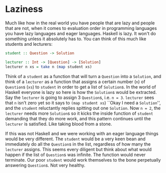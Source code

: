 # Laziness

Much like how in the real world you have people that are lazy and people that are not, when it comes to evaluation order in programming languages you have lazy languages and eager languages. Haskell is lazy. It won't do something unless it absolutely has to. You can think of this much like students and lecturers:

```haskell
student :: Question -> Solution

lecturer :: Int -> [Question] -> [Solution]
lecturer n xs = take n (map student xs)
```

Think of a `student` as a function that will turn a `Question` into a `Solution`, and think of a `lecturer` as a function that assigns a certain number (`n`) of `Question`s (`xs`) to `student` in order to get a list of `Solution`s. In the world of Haskell everyone is lazy so here is how the `Solution`s would be extracted. Say the `lecturer` is going to assign 3 `Question`s, i.e. `n = 3`. `lecturer` sees that `n` isn't zero yet so it says to `(map student xs`) ``Okay I need a `Solution`'', and the `student` reluctantly replies spitting out one `Solution`. Now `n = 2`, the `lecturer` needs more `Solution`s so it kicks the inside function of `student` demanding that they do more work, and this pattern continues until the `lecturer` is satisfied. Like taking blood from a stone.

If this was not Haskell and we were working with an eager language things would be very different. The `student` would be a very keen bean and immediately do all the `Question`s in the list, regardless of how many the `lecturer` assigns. This seems every diligent but think about what would happen if the list of `Question`s was infinite. The function would never terminate. Our poor `student` would work themselves to the bone perpetually answering `Question`s. Not very healthy.
